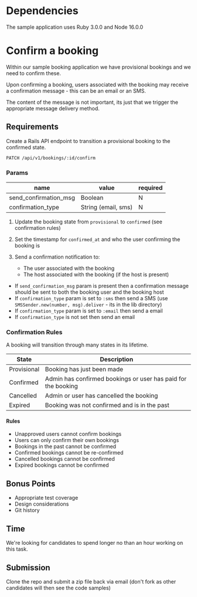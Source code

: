 # Dependencies

The sample application uses Ruby 3.0.0 and Node 16.0.0

# Confirm a booking

Within our sample booking application we have provisional bookings and we need to confirm these.

Upon confirming a booking, users associated with the booking may receive a confirmation message - this can be an email or an SMS.

The content of the message is not important, its just that we trigger the appropriate message delivery method.

## Requirements

Create a Rails API endpoint to transition a provisional booking to the confirmed state.

`PATCH /api/v1/bookings/:id/confirm`

### Params

| name                  | value               | required |
| --------------------- | ------------------- | -------- |
| send_confirmation_msg | Boolean             | N        |
| confirmation_type     | String (email, sms) | N        |

1. Update the booking state from `provisional` to `confirmed` (see confirmation rules)

2. Set the timestamp for `confirmed_at` and who the user confirming the booking is

3. Send a confirmation notification to:

   - The user associated with the booking
   - The host associated with the booking (if the host is present)

- If `send_confirmation_msg` param is present then a confirmation message should be sent to both the booking user and the booking host
- If `confirmation_type` param is set to `:sms` then send a SMS (use `SMSSender.new(number, msg).deliver` - its in the lib directory)
- If `confirmation_type` param is set to `:email` then send a email
- If `confirmation_type` is not set then send an email

### Confirmation Rules

A booking will transition through many states in its lifetime.

| State       | Description                                                   |
| ----------- | ------------------------------------------------------------- |
| Provisional | Booking has just been made                                    |
| Confirmed   | Admin has confirmed bookings or user has paid for the booking |
| Cancelled   | Admin or user has cancelled the booking                       |
| Expired     | Booking was not confirmed and is in the past                  |

#### Rules

- Unapproved users cannot confirm bookings
- Users can only confirm their own bookings
- Bookings in the past cannot be confirmed
- Confirmed bookings cannot be re-confirmed
- Cancelled bookings cannot be confirmed
- Expired bookings cannot be confirmed

## Bonus Points

- Appropriate test coverage
- Design considerations
- Git history

## Time

We're looking for candidates to spend longer no than an hour working on this task.

## Submission

Clone the repo and submit a zip file back via email (don't fork as other candidates will then see the code samples)
